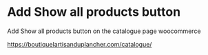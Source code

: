 # Add Show all products button
Add Show all products button on the catalogue page woocommerce

https://boutiquelartisanduplancher.com/catalogue/
